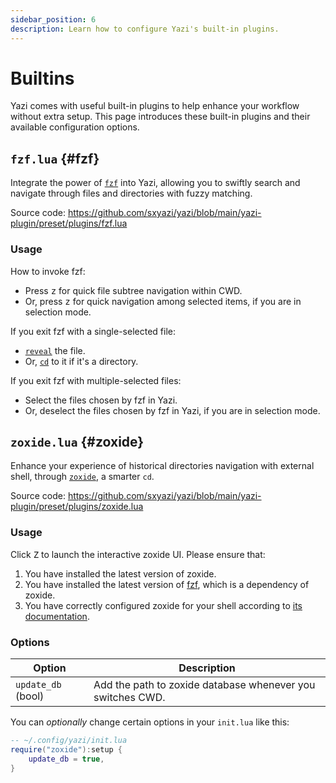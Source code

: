 ```yaml
---
sidebar_position: 6
description: Learn how to configure Yazi's built-in plugins.
---
```


# Builtins

Yazi comes with useful built-in plugins to help enhance your workflow without extra setup. This page introduces these built-in plugins and their available configuration options.

## `fzf.lua` {#fzf}

Integrate the power of [`fzf`](https://github.com/junegunn/fzf) into Yazi, allowing you to swiftly search and navigate through files and directories with fuzzy matching.

Source code: https://github.com/sxyazi/yazi/blob/main/yazi-plugin/preset/plugins/fzf.lua

### Usage

How to invoke fzf:

- Press <kbd>z</kbd> for quick file subtree navigation within CWD.
- Or, press <kbd>z</kbd> for quick navigation among selected items, if you are in selection mode.

If you exit fzf with a single-selected file:

- [`reveal`](/docs/configuration/keymap#manager.reveal) the file.
- Or, [`cd`](/docs/configuration/keymap#manager.cd) to it if it's a directory.

If you exit fzf with multiple-selected files:

- Select the files chosen by fzf in Yazi.
- Or, deselect the files chosen by fzf in Yazi, if you are in selection mode.

## `zoxide.lua` {#zoxide}

Enhance your experience of historical directories navigation with external shell, through [`zoxide`](https://github.com/ajeetdsouza/zoxide), a smarter `cd`.

Source code: https://github.com/sxyazi/yazi/blob/main/yazi-plugin/preset/plugins/zoxide.lua

### Usage

Click <kbd>Z</kbd> to launch the interactive zoxide UI. Please ensure that:

1. You have installed the latest version of zoxide.
2. You have installed the latest version of [fzf](https://github.com/junegunn/fzf), which is a dependency of zoxide.
3. You have correctly configured zoxide for your shell according to [its documentation](https://github.com/ajeetdsouza/zoxide?tab=readme-ov-file#installation).

### Options

| Option             | Description                                                |
| ------------------ | ---------------------------------------------------------- |
| `update_db` (bool) | Add the path to zoxide database whenever you switches CWD. |

You can _optionally_ change certain options in your `init.lua` like this:

```lua
-- ~/.config/yazi/init.lua
require("zoxide"):setup {
	update_db = true,
}
```
